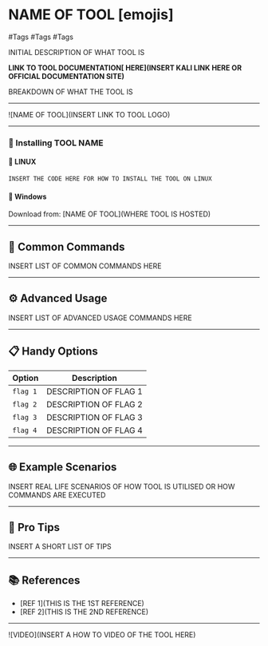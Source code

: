# NAME OF TOOL [emojis]
\#Tags \#Tags \#Tags 

INITIAL DESCRIPTION OF WHAT TOOL IS

**LINK TO TOOL DOCUMENTATION[ HERE](INSERT KALI LINK HERE OR OFFICIAL DOCUMENTATION SITE)**

BREAKDOWN OF WHAT THE TOOL IS

---
![NAME OF TOOL](INSERT LINK TO TOOL LOGO)

---

### 🚀 Installing TOOL NAME

#### 🔹 **LINUX** 
```plaintext 
INSERT THE CODE HERE FOR HOW TO INSTALL THE TOOL ON LINUX
```

#### 🔹 **Windows**
Download from: [NAME OF TOOL](WHERE TOOL IS HOSTED)

---

## 🧰 Common Commands

INSERT LIST OF COMMON COMMANDS HERE

---

## ⚙️ Advanced Usage

INSERT LIST OF ADVANCED USAGE COMMANDS HERE

---

## 📋 Handy Options

| Option   | Description           |
|----------|-----------------------|
| `flag 1` | DESCRIPTION OF FLAG 1 |
| `flag 2` | DESCRIPTION OF FLAG 2 |
| `flag 3` | DESCRIPTION OF FLAG 3 |
| `flag 4` | DESCRIPTION OF FLAG 4 |

---

## 🌐 Example Scenarios

INSERT REAL LIFE SCENARIOS OF HOW TOOL IS UTILISED OR HOW COMMANDS ARE EXECUTED

---

## 🚀 Pro Tips

INSERT A SHORT LIST OF TIPS

---

## 📚 References
- [REF 1](THIS IS THE 1ST REFERENCE)
- [REF 2](THIS IS THE 2ND REFERENCE)

---

![VIDEO](INSERT A HOW TO VIDEO OF THE TOOL HERE)
